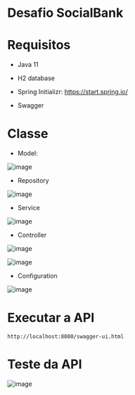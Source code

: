 # Desafio SocialBank

# Requisitos

* Java 11

* H2 database

* Spring Initializr: https://start.spring.io/

* Swagger

# Classe

* Model: 

![image](https://user-images.githubusercontent.com/65916297/123187692-01b58b80-d471-11eb-837e-fb12ff170894.png)

* Repository

![image](https://user-images.githubusercontent.com/65916297/123187734-12fe9800-d471-11eb-94a7-1a72142fc463.png)

* Service

![image](https://user-images.githubusercontent.com/65916297/123187783-2b6eb280-d471-11eb-8b73-1b1f19b878b5.png)

* Controller

![image](https://user-images.githubusercontent.com/65916297/123187869-5eb14180-d471-11eb-93fe-fab7d320d801.png)

![image](https://user-images.githubusercontent.com/65916297/123187922-81435a80-d471-11eb-9873-d653be50fc46.png)

* Configuration

![image](https://user-images.githubusercontent.com/65916297/123188066-c1a2d880-d471-11eb-8506-7855edbc11e0.png)

# Executar a API

`http://localhost:8080/swagger-ui.html`

# Teste da API
![image](https://user-images.githubusercontent.com/65916297/123186639-f4979d00-d46e-11eb-93b1-d1f282f05b56.png)

